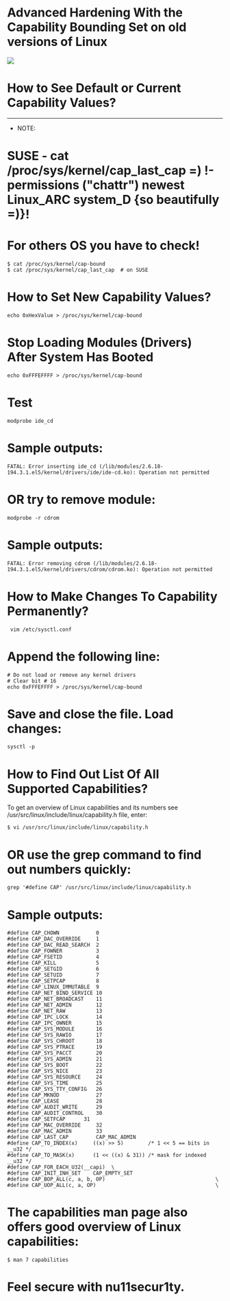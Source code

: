 # Advanced Hardening With the Capability Bounding Set on old versions of Linux
![](https://github.com/nu11secur1ty/Linux_hardening_and_security/blob/master/photo/security.jpg)

# How to See Default or Current Capability Values?

-----------------------------------------------------------------------------------------------------
- NOTE:
# SUSE - cat /proc/sys/kernel/cap_last_cap =) !-permissions ("chattr") newest Linux_ARC system_D {so beautifully =)}!
# For others OS you have to check!
```
$ cat /proc/sys/kernel/cap-bound
$ cat /proc/sys/kernel/cap_last_cap  # on SUSE
```
# How to Set New Capability Values?


```
echo 0xHexValue > /proc/sys/kernel/cap-bound
```
# Stop Loading Modules (Drivers) After System Has Booted

```
echo 0xFFFEFFFF > /proc/sys/kernel/cap-bound
```

# Test

```
modprobe ide_cd
```
# Sample outputs:

```
FATAL: Error inserting ide_cd (/lib/modules/2.6.18-194.3.1.el5/kernel/drivers/ide/ide-cd.ko): Operation not permitted
```
# OR try to remove module:

```
modprobe -r cdrom
```

# Sample outputs:


```
FATAL: Error removing cdrom (/lib/modules/2.6.18-194.3.1.el5/kernel/drivers/cdrom/cdrom.ko): Operation not permitted
```

# How to Make Changes To Capability Permanently?

```
 vim /etc/sysctl.conf

```

# Append the following line:

```
# Do not load or remove any kernel drivers
# Clear bit # 16
echo 0xFFFEFFFF > /proc/sys/kernel/cap-bound
```


# Save and close the file. Load changes:

```
sysctl -p
```

# How to Find Out List Of All Supported Capabilities?

To get an overview of Linux capabilities and its numbers see /usr/src/linux/include/linux/capability.h file, enter:

```
$ vi /usr/src/linux/include/linux/capability.h
```

# OR use the grep command to find out numbers quickly:

```
grep '#define CAP' /usr/src/linux/include/linux/capability.h
```

# Sample outputs:


```
#define CAP_CHOWN            0
#define CAP_DAC_OVERRIDE     1
#define CAP_DAC_READ_SEARCH  2
#define CAP_FOWNER           3
#define CAP_FSETID           4
#define CAP_KILL             5
#define CAP_SETGID           6
#define CAP_SETUID           7
#define CAP_SETPCAP          8
#define CAP_LINUX_IMMUTABLE  9
#define CAP_NET_BIND_SERVICE 10
#define CAP_NET_BROADCAST    11
#define CAP_NET_ADMIN        12
#define CAP_NET_RAW          13
#define CAP_IPC_LOCK         14
#define CAP_IPC_OWNER        15
#define CAP_SYS_MODULE       16
#define CAP_SYS_RAWIO        17
#define CAP_SYS_CHROOT       18
#define CAP_SYS_PTRACE       19
#define CAP_SYS_PACCT        20
#define CAP_SYS_ADMIN        21
#define CAP_SYS_BOOT         22
#define CAP_SYS_NICE         23
#define CAP_SYS_RESOURCE     24
#define CAP_SYS_TIME         25
#define CAP_SYS_TTY_CONFIG   26
#define CAP_MKNOD            27
#define CAP_LEASE            28
#define CAP_AUDIT_WRITE      29
#define CAP_AUDIT_CONTROL    30
#define CAP_SETFCAP	     31
#define CAP_MAC_OVERRIDE     32
#define CAP_MAC_ADMIN        33
#define CAP_LAST_CAP         CAP_MAC_ADMIN
#define CAP_TO_INDEX(x)     ((x) >> 5)        /* 1 << 5 == bits in __u32 */
#define CAP_TO_MASK(x)      (1 << ((x) & 31)) /* mask for indexed __u32 */
#define CAP_FOR_EACH_U32(__capi)  \
#define CAP_INIT_INH_SET    CAP_EMPTY_SET
#define CAP_BOP_ALL(c, a, b, OP)                                    \
#define CAP_UOP_ALL(c, a, OP)                                       \

```



# The capabilities man page also offers good overview of Linux capabilities:

```
$ man 7 capabilities
```

# Feel secure with nu11secur1ty.























































